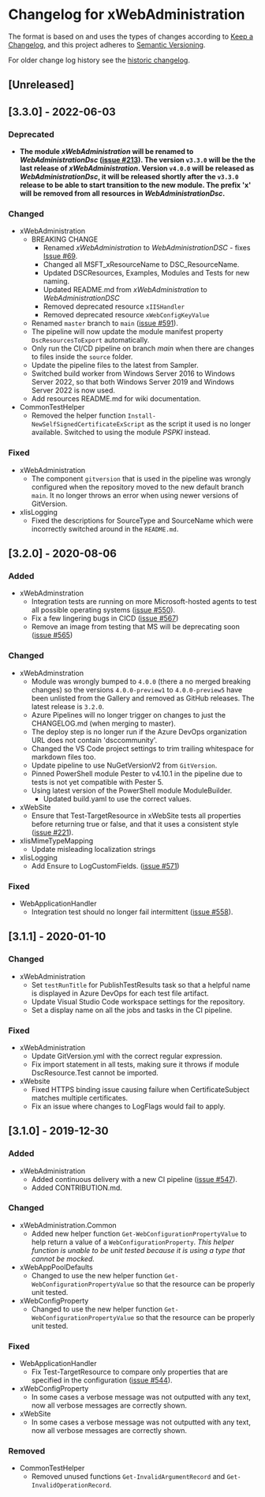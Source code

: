 # Changelog for xWebAdministration

The format is based on and uses the types of changes according to [Keep a Changelog](https://keepachangelog.com/en/1.0.0/),
and this project adheres to [Semantic Versioning](https://semver.org/spec/v2.0.0.html).

For older change log history see the [historic changelog](HISTORIC_CHANGELOG.md).

## [Unreleased]

## [3.3.0] - 2022-06-03

### Deprecated

- **The module _xWebAdministration_ will be renamed to _WebAdministrationDsc_
  ([issue #213](https://github.com/dsccommunity/xWebAdministration/issues/213)).
  The version `v3.3.0` will be the the last release of _xWebAdministration_.
  Version `v4.0.0` will be released as _WebAdministrationDsc_, it will be
  released shortly after the `v3.3.0` release to be able to start transition
  to the new module. The prefix 'x' will be removed from all resources in
  _WebAdministrationDsc_.**

### Changed

- xWebAdministration
  - BREAKING CHANGE
    - Renamed _xWebAdministration_ to _WebAdministrationDSC_ - fixes [Issue #69](https://github.com/PowerShell/xWebAdministration/issues/213).
    - Changed all MSFT_xResourceName to DSC_ResourceName.
    - Updated DSCResources, Examples, Modules and Tests for new naming.
    - Updated README.md from _xWebAdministration_ to _WebAdministrationDSC_
    - Removed deprecated resource `xIISHandler`
    - Removed deprecated resource `xWebConfigKeyValue`
  - Renamed `master` branch to `main` ([issue #591](https://github.com/PowerShell/xWebAdministration/issues/591)).
  - The pipeline will now update the module manifest property `DscResourcesToExport`
    automatically.
  - Only run the CI/CD pipeline on branch _main_ when there are changes to files
    inside the `source` folder.
  - Update the pipeline files to the latest from Sampler.
  - Switched build worker from Windows Server 2016 to Windows Server 2022,
    so that both Windows Server 2019 and Windows Server 2022 is now used.
  - Add resources README.md for wiki documentation.
- CommonTestHelper
  - Removed the helper function `Install-NewSelfSignedCertificateExScript`
    as the script it used is no longer available. Switched to using the
    module _PSPKI_ instead.

### Fixed

- xWebAdministration
  - The component `gitversion` that is used in the pipeline was wrongly configured
    when the repository moved to the new default branch `main`. It no longer throws
    an error when using newer versions of GitVersion.
- xIisLogging
  - Fixed the descriptions for SourceType and SourceName which were incorrectly
    switched around in the `README.md`.

## [3.2.0] - 2020-08-06

### Added

- xWebAdminstration
  - Integration tests are running on more Microsoft-hosted agents to
    test all possible operating systems ([issue #550](https://github.com/PowerShell/xWebAdministration/issues/550)).
  - Fix a few lingering bugs in CICD ([issue #567](https://github.com/PowerShell/xWebAdministration/issues/567))
  - Remove an image from testing that MS will be deprecating soon ([issue #565](https://github.com/PowerShell/xWebAdministration/issues/567))

### Changed

- xWebAdminstration
  - Module was wrongly bumped to `4.0.0` (there a no merged breaking changes)
    so the versions `4.0.0-preview1` to `4.0.0-preview5` have been unlisted
    from the Gallery and removed as GitHub releases. The latest release is
    `3.2.0`.
  - Azure Pipelines will no longer trigger on changes to just the CHANGELOG.md
    (when merging to master).
  - The deploy step is no longer run if the Azure DevOps organization URL
    does not contain 'dsccommunity'.
  - Changed the VS Code project settings to trim trailing whitespace for
    markdown files too.
  - Update pipeline to use NuGetVersionV2 from `GitVersion`.
  - Pinned PowerShell module Pester to v4.10.1 in the pipeline due to
    tests is not yet compatible with Pester 5.
  - Using latest version of the PowerShell module ModuleBuilder.
    - Updated build.yaml to use the correct values.
- xWebSite
  - Ensure that Test-TargetResource in xWebSite tests all properties before
    returning true or false, and that it uses a consistent style ([issue #221](https://github.com/PowerShell/xWebAdministration/issues/550)).
- xIisMimeTypeMapping
  - Update misleading localization strings
- xIisLogging
  - Add Ensure to LogCustomFields. ([issue #571](https://github.com/dsccommunity/xWebAdministration/issues/571))

### Fixed

- WebApplicationHandler
  - Integration test should no longer fail intermittent ([issue #558](https://github.com/PowerShell/xWebAdministration/issues/558)).

## [3.1.1] - 2020-01-10

### Changed

- xWebAdministration
  - Set `testRunTitle` for PublishTestResults task so that a helpful name is
    displayed in Azure DevOps for each test file artifact.
  - Update Visual Studio Code workspace settings for the repository.
  - Set a display name on all the jobs and tasks in the CI pipeline.

### Fixed

- xWebAdministration
  - Update GitVersion.yml with the correct regular expression.
  - Fix import statement in all tests, making sure it throws if module
    DscResource.Test cannot be imported.
- xWebsite
  - Fixed HTTPS binding issue causing failure when CertificateSubject matches
    multiple certificates.
  - Fix an issue where changes to LogFlags would fail to apply.

## [3.1.0] - 2019-12-30

### Added

- xWebAdministration
  - Added continuous delivery with a new CI pipeline
    ([issue #547](https://github.com/PowerShell/xWebAdministration/issues/547)).
  - Added CONTRIBUTION.md.

### Changed

- xWebAdministration.Common
  - Added new helper function `Get-WebConfigurationPropertyValue` to
    help return a value of a `WebConfigurationProperty`. *This helper*
    *function is unable to be unit tested because it is using a type*
    *that cannot be mocked.*
- xWebAppPoolDefaults
  - Changed to use the new helper function `Get-WebConfigurationPropertyValue`
    so that the resource can be properly unit tested.
- xWebConfigProperty
  - Changed to use the new helper function `Get-WebConfigurationPropertyValue`
    so that the resource can be properly unit tested.

### Fixed

- WebApplicationHandler
  - Fix Test-TargetResource to compare only properties that are specified
    in the configuration ([issue #544](https://github.com/PowerShell/xWebAdministration/issues/544)).
- xWebConfigProperty
  - In some cases a verbose message was not outputted with any text, now
    all verbose messages are correctly shown.
- xWebSite
  - In some cases a verbose message was not outputted with any text, now
    all verbose messages are correctly shown.

### Removed

- CommonTestHelper
  - Removed unused functions `Get-InvalidArgumentRecord` and
    `Get-InvalidOperationRecord`.
